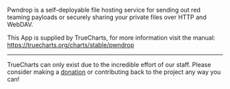 Pwndrop is a self-deployable file hosting service for sending out red teaming payloads or securely sharing your private files over HTTP and WebDAV.

This App is supplied by TrueCharts, for more information visit the manual: https://truecharts.org/charts/stable/pwndrop

---

TrueCharts can only exist due to the incredible effort of our staff.
Please consider making a [donation](https://truecharts.org/docs/about/sponsor) or contributing back to the project any way you can!
